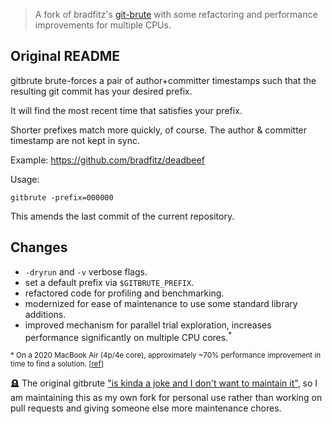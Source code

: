> A fork of bradfitz's [git-brute][upstream] with some refactoring and
performance improvements for multiple CPUs.

## Original README

gitbrute brute-forces a pair of author+committer timestamps such that
the resulting git commit has your desired prefix.

It will find the most recent time that satisfies your prefix.

Shorter prefixes match more quickly, of course. The author &
committer timestamp are not kept in sync.

Example: https://github.com/bradfitz/deadbeef

Usage:

    gitbrute -prefix=000000

This amends the last commit of the current repository.


## Changes

- `-dryrun` and `-v` verbose flags.
- set a default prefix via `$GITBRUTE_PREFIX`.
- refactored code for profiling and benchmarking.
- modernized for ease of maintenance to use some standard library additions.
- improved mechanism for parallel trial exploration, increases performance
  significantly on multiple CPU cores.<sup>*</sup>

<small>\* On a 2020 MacBook Air (4p/4e core), approximately ~70% performance
improvement in time to find a solution. [[ref]]</small>

:headstone: The original gitbrute ["is kinda a joke and I don't want to maintain
it"][upstream-status], so I am maintaining this as my own fork for personal use
rather than working on pull requests and giving someone else more maintenance
chores.


[upstream]: https://github.com/bradfitz/gitbrute/
[ref]: https://github.com/mroth/gitbrute/pull/1
[upstream-status]: https://github.com/bradfitz/gitbrute/issues/8#issuecomment-168887530